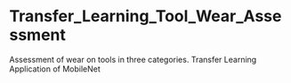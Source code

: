 # Transfer_Learning_Tool_Wear_Assessment
Assessment of wear on tools in three categories. Transfer Learning Application of MobileNet
